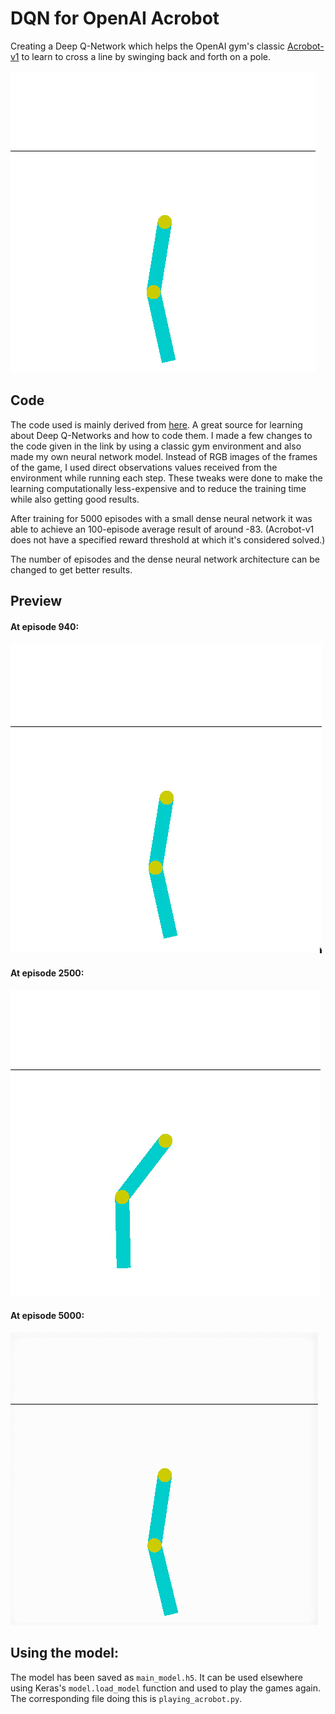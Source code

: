 # DQN for OpenAI Acrobot
Creating a Deep Q-Network which helps the OpenAI gym's classic [Acrobot-v1](https://gym.openai.com/envs/Acrobot-v1/) to learn to cross a line by swinging back and forth on a pole.

![imghere](https://raw.githubusercontent.com/atul-g/acrobot/master/sample_acrobot%20.png)

## Code
The code used is mainly derived from [here](https://pythonprogramming.net/training-deep-q-learning-dqn-reinforcement-learning-python-tutorial/). A great source for learning about Deep Q-Networks and how to code them. I made a few changes to the code given in the link by using a classic gym environment and also made my own neural network model. Instead of RGB images of the frames of the game, I used direct observations values received from the environment while running each step. These tweaks were done to make the learning computationally less-expensive and to reduce the training time while also getting good results.

After training for 5000 episodes with a small dense neural network it was able to achieve an 100-episode average result of around -83. (Acrobot-v1 does not have a specified reward threshold at which it's considered solved.) 

The number of episodes and the dense neural network architecture can be changed to get better results.

## Preview
#### At episode 940:

![ep_940](https://raw.githubusercontent.com/atul-g/acrobot/master/episode_940.gif)


#### At episode 2500:
![ep_2500](https://raw.githubusercontent.com/atul-g/acrobot/master/episode_2500.gif)

#### At episode 5000:
![ep_5000](https://raw.githubusercontent.com/atul-g/acrobot/master/episode_5000.gif)


## Using the model:
The model has been saved as `main_model.h5`. It can be used elsewhere using Keras's `model.load_model` function and used to play
the games again. The corresponding file doing this is `playing_acrobot.py`.

